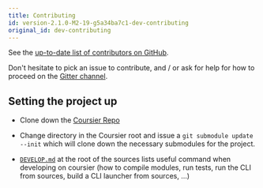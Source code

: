 ```yaml
---
title: Contributing
id: version-2.1.0-M2-19-g5a34ba7c1-dev-contributing
original_id: dev-contributing
---
```


See the [up-to-date list of contributors on
GitHub](https://github.com/coursier/coursier/graphs/contributors).

Don't hesitate to pick an issue to contribute, and / or ask for help for how to
proceed on the [Gitter channel](https://gitter.im/coursier/coursier).

## Setting the project up

  - Clone down the [Coursier Repo](https://github.com/coursier/coursier)
  - Change directory in the Coursier root and issue a
      `git submodule update --init`  which will clone down the necessary
      submodules for the project.

  - [`DEVELOP.md`](https://github.com/coursier/coursier/blob/master/DEVELOP.md) at the root
    of the sources lists useful command when developing on coursier (how to compile modules,
    run tests, run the CLI from sources, build a CLI launcher from sources, …)